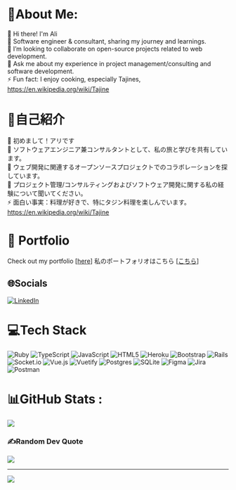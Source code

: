 # 💫About Me:
👋 Hi there! I'm Ali <br/>
🌱 Software engineer & consultant, sharing my journey and learnings. <br/>
👯 I’m looking to collaborate on open-source projects related to web development. <br/>
💬 Ask me about my experience in project management/consulting and software development. <br/>
⚡ Fun fact: I enjoy cooking, especially Tajines, https://en.wikipedia.org/wiki/Tajine <br/>

# 💫自己紹介
👋 初めまして！アリです<br/>
🌱 ソフトウェアエンジニア兼コンサルタントとして、私の旅と学びを共有しています。<br/>
👯 ウェブ開発に関連するオープンソースプロジェクトでのコラボレーションを探しています。<br/>
💬 プロジェクト管理/コンサルティングおよびソフトウェア開発に関する私の経験について聞いてください。<br/>
⚡ 面白い事実：料理が好きで、特にタジン料理を楽しんでいます。https://en.wikipedia.org/wiki/Tajine <br/>

# 📂 Portfolio
Check out my portfolio [[here](https://mysheepportfolio.com/)]
私のポートフォリオはこちら [[こちら](https://mysheepportfolio.com/)]

## 🌐Socials
[![LinkedIn](https://img.shields.io/badge/LinkedIn-%230077B5.svg?logo=linkedin&logoColor=white)](https://linkedin.com/in/https://www.linkedin.com/in/ali-h-a22178109/) 

# 💻Tech Stack
![Ruby](https://img.shields.io/badge/ruby-%23CC342D.svg?style=for-the-badge&logo=ruby&logoColor=white) ![TypeScript](https://img.shields.io/badge/typescript-%23007ACC.svg?style=for-the-badge&logo=typescript&logoColor=white) ![JavaScript](https://img.shields.io/badge/javascript-%23323330.svg?style=for-the-badge&logo=javascript&logoColor=%23F7DF1E) ![HTML5](https://img.shields.io/badge/html5-%23E34F26.svg?style=for-the-badge&logo=html5&logoColor=white) ![Heroku](https://img.shields.io/badge/heroku-%23430098.svg?style=for-the-badge&logo=heroku&logoColor=white) ![Bootstrap](https://img.shields.io/badge/bootstrap-%23563D7C.svg?style=for-the-badge&logo=bootstrap&logoColor=white) ![Rails](https://img.shields.io/badge/rails-%23CC0000.svg?style=for-the-badge&logo=ruby-on-rails&logoColor=white) ![Socket.io](https://img.shields.io/badge/Socket.io-black?style=for-the-badge&logo=socket.io&badgeColor=010101) ![Vue.js](https://img.shields.io/badge/vuejs-%2335495e.svg?style=for-the-badge&logo=vuedotjs&logoColor=%234FC08D) ![Vuetify](https://img.shields.io/badge/Vuetify-1867C0?style=for-the-badge&logo=vuetify&logoColor=AEDDFF) ![Postgres](https://img.shields.io/badge/postgres-%23316192.svg?style=for-the-badge&logo=postgresql&logoColor=white) ![SQLite](https://img.shields.io/badge/sqlite-%2307405e.svg?style=for-the-badge&logo=sqlite&logoColor=white) 	![Figma](https://img.shields.io/badge/figma-%23F24E1E.svg?style=for-the-badge&logo=figma&logoColor=white) ![Jira](https://img.shields.io/badge/jira-%230A0FFF.svg?style=for-the-badge&logo=jira&logoColor=white) ![Postman](https://img.shields.io/badge/Postman-FF6C37?style=for-the-badge&logo=postman&logoColor=white)
# 📊GitHub Stats :
![](https://github-readme-stats.vercel.app/api/top-langs/?username=alinumbercrunch&theme=radical&hide_border=false&include_all_commits=false&count_private=false&layout=compact)

### ✍️Random Dev Quote
![](https://quotes-github-readme.vercel.app/api?type=horizontal&theme=tokyonight)

---
[![](https://visitcount.itsvg.in/api?id=alinumbercrunch&icon=0&color=0)](https://visitcount.itsvg.in)
